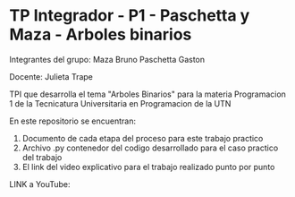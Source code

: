 # TP Integrador - P1 - Paschetta y Maza - Arboles binarios

Integrantes del grupo:
    Maza Bruno
    Paschetta Gaston

Docente: Julieta Trape



TPI que desarrolla el tema "Arboles Binarios" para la materia Programacion 1 de la Tecnicatura Universitaria en Programacion de la UTN

En este repositorio se encuentran:

1. Documento de cada etapa del proceso para este trabajo practico
2. Archivo .py contenedor del codigo desarrollado para el caso practico del trabajo
3. El link del video explicativo para el trabajo realizado punto por punto

LINK a YouTube: 